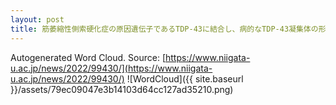 ```yaml
---
layout: post
title: 筋萎縮性側索硬化症の原因遺伝子であるTDP-43に結合し、病的なTDP-43凝集体の形成を抑制する分子を発見
---
```

Autogenerated Word Cloud.
Source\: [https://www.niigata-u.ac.jp/news/2022/99430/](https://www.niigata-u.ac.jp/news/2022/99430/)
![WordCloud]({{ site.baseurl }}/assets/79ec09047e3b14103d64cc127ad35210.png)